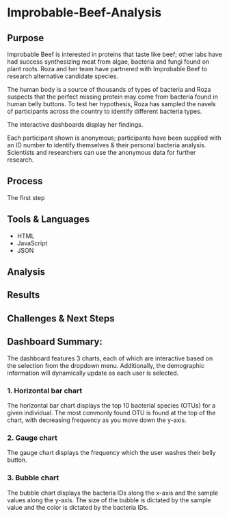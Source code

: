 # Improbable-Beef-Analysis

## Purpose
Improbable Beef is interested in proteins that taste like beef; other labs have had success synthesizing meat from algae, bacteria and fungi found on plant roots. Roza and her team have partnered with Improbable Beef to research alternative candidate species.

The human body is a source of thousands of types of bacteria and Roza suspects that the perfect missing protein may come from bacteria found in human belly buttons. To test her hypothesis, Roza has sampled the navels of participants across the country to identify different bacteria types.

The interactive dashboards display her findings.

Each participant shown is anonymous; participants have been supplied with an ID number to identify themselves & their personal bacteria analysis. Scientists and researchers can use the anonymous data for further research.

## Process

The first step

## Tools & Languages

* HTML
* JavaScript
* JSON

## Analysis

## Results

## Challenges & Next Steps


## Dashboard Summary:

The dashboard features 3 charts, each of which are interactive based on the selection from the dropdown menu. Additionally, the demographic information will dynamically update as each user is selected.

### 1. Horizontal bar chart
The horizontal bar chart displays the top 10 bacterial species (OTUs) for a given individual. The most commonly found OTU is found at the top of the chart, with decreasing frequency as you move down the y-axis.

### 2. Gauge chart
The gauge chart displays the frequency which the user washes their belly button.

### 3. Bubble chart
The bubble chart displays the bacteria IDs along the x-axis and the sample values along the y-axis. The size of the bubble is dictated by the sample value and the color is dictated by the bacteria IDs.
